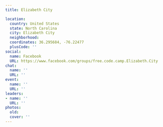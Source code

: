 ```yaml
---
title: Elizabeth City

location:
  country: United States
  state: North Carolina
  city: Elizabeth City
  neighborhood: 
  coordinates: 36.295684, -76.22477
  plusCode: ''
social:
  name: Facebook
  URL: https://www.facebook.com/groups/free.code.camp.Elizabeth.City
chat:
  name: ''
  URL: ''
event:
  name: ''
  URL: ''
leaders:
- name: ''
  URL: ''
photos:
  old: 
  cover: ''
---
```

